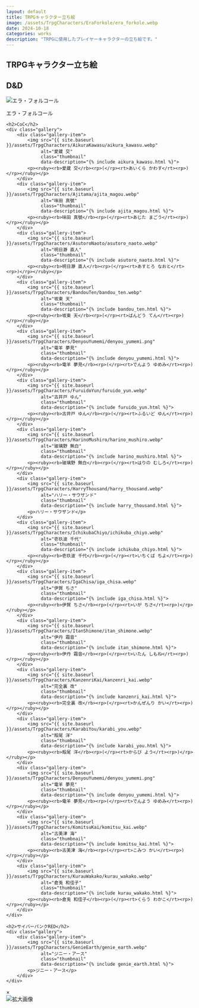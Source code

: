 ```yaml
---
layout: default
title: TRPGキャラクター立ち絵
image: /assets/TrpgCharacters/EraForkole/era_forkole.webp
date: 2024-10-18
categories: works
description: "TRPGに使用したプレイヤーキャラクターの立ち絵です。"
---
```

<section>
    <h1>TRPGキャラクター立ち絵</h1>
    <h2>D&amp;D</h2>
    <div class="gallery">
        <div class="gallery-item">
            <img src="{{ site.baseurl }}/assets/TrpgCharacters/EraForkole/era_forkole.webp"
                 alt="エラ・フォルコール"
                 class="thumbnail"
                 data-description="{% include era_forkole.html %}">
            <p>エラ・フォルコール</p>
        </div>
    </div>

    <h2>CoC</h2>
    <div class="gallery">
        <div class="gallery-item">
            <img src="{{ site.baseurl }}/assets/TrpgCharacters/AikuraKawasu/aikura_kawasu.webp"
                 alt="愛蔵 交"
                 class="thumbnail"
                 data-description="{% include aikura_kawasu.html %}">
            <p><ruby><rb>愛蔵 交</rb><rp>(</rp><rt>あいくら かわす</rt><rp>)</rp></ruby></p>
        </div>
        <div class="gallery-item">
            <img src="{{ site.baseurl }}/assets/TrpgCharacters/Ajitama/ajita_magou.webp"
                 alt="味田 真號"
                 class="thumbnail"
                 data-description="{% include ajita_magou.html %}">
            <p><ruby><rb>味田 真號</rb><rp>(</rp><rt>あじた まごう</rt><rp>)</rp></ruby></p>
        </div>
        <div class="gallery-item">
            <img src="{{ site.baseurl }}/assets/TrpgCharacters/AsutoroNaoto/asutoro_naoto.webp"
                 alt="明日瀞 直人"
                 class="thumbnail"
                 data-description="{% include asutoro_naoto.html %}">
            <p><ruby><rb>明日瀞 直人</rb><rp>(</rp><rt>あすとろ なおと</rt><rp>)</rp></ruby></p>
        </div>
        <div class="gallery-item">
            <img src="{{ site.baseurl }}/assets/TrpgCharacters/BandouTen/bandou_ten.webp"
                 alt="坂東 天"
                 class="thumbnail"
                 data-description="{% include bandou_ten.html %}">
            <p><ruby><rb>坂東 天</rb><rp>(</rp><rt>ばんどう てん</rt><rp>)</rp></ruby></p>
        </div>
        <div class="gallery-item">
            <img src="{{ site.baseurl }}/assets/TrpgCharacters/DenyouYumemi/denyou_yumemi.png"
                 alt="電羊 夢見"
                 class="thumbnail"
                 data-description="{% include denyou_yumemi.html %}">
            <p><ruby><rb>電羊 夢見</rb><rp>(</rp><rt>でんよう ゆめみ</rt><rp>)</rp></ruby></p>
        </div>
        <div class="gallery-item">
            <img src="{{ site.baseurl }}/assets/TrpgCharacters/FuruidoYun/furuido_yun.webp"
                 alt="古井戸 ゆん"
                 class="thumbnail"
                 data-description="{% include furuido_yun.html %}">
            <p><ruby><rb>古井戸 ゆん</rb><rp>(</rp><rt>ふるいど ゆん</rt><rp>)</rp></ruby></p>
        </div>
        <div class="gallery-item">
            <img src="{{ site.baseurl }}/assets/TrpgCharacters/HarinoMushiro/harino_mushiro.webp"
                 alt="玻璃野 無白"
                 class="thumbnail"
                 data-description="{% include harino_mushiro.html %}">
            <p><ruby><rb>玻璃野 無白</rb><rp>(</rp><rt>はりの むしろ</rt><rp>)</rp></ruby></p>
        </div>
        <div class="gallery-item">
            <img src="{{ site.baseurl }}/assets/TrpgCharacters/HarryThousand/harry_thousand.webp"
                 alt="ハリー・サウザンド"
                 class="thumbnail"
                 data-description="{% include harry_thousand.html %}">
            <p>ハリー・サウザンド</p>
        </div>
        <div class="gallery-item">
            <img src="{{ site.baseurl }}/assets/TrpgCharacters/IchikubaChiyo/ichikuba_chiyo.webp"
                 alt="壱玖波 千代"
                 class="thumbnail"
                 data-description="{% include ichikuba_chiyo.html %}">
            <p><ruby><rb>壱玖波 千代</rb><rp>(</rp><rt>いちくば ちよ</rt><rp>)</rp></ruby></p>
        </div>
        <div class="gallery-item">
            <img src="{{ site.baseurl }}/assets/TrpgCharacters/IgaChisa/iga_chisa.webp"
                 alt="伊賀 ちさ"
                 class="thumbnail"
                 data-description="{% include iga_chisa.html %}">
            <p><ruby><rb>伊賀 ちさ</rb><rp>(</rp><rt>いが ちさ</rt><rp>)</rp></ruby></p>
        </div>
        <div class="gallery-item">
            <img src="{{ site.baseurl }}/assets/TrpgCharacters/ItanShimone/itan_shimone.webp"
                 alt="伊丹 霜音"
                 class="thumbnail"
                 data-description="{% include itan_shimone.html %}">
            <p><ruby><rb>伊丹 霜音</rb><rp>(</rp><rt>いたん しもね</rt><rp>)</rp></ruby></p>
        </div>
        <div class="gallery-item">
            <img src="{{ site.baseurl }}/assets/TrpgCharacters/KanzenriKai/kanzenri_kai.webp"
                 alt="完全裏 改"
                 class="thumbnail"
                 data-description="{% include kanzenri_kai.html %}">
            <p><ruby><rb>完全裏 改</rb><rp>(</rp><rt>かんぜんり かい</rt><rp>)</rp></ruby></p>
        </div>
        <div class="gallery-item">
            <img src="{{ site.baseurl }}/assets/TrpgCharacters/KarabiYou/karabi_you.webp"
                 alt="殻尾 洋"
                 class="thumbnail"
                 data-description="{% include karabi_you.html %}">
            <p><ruby><rb>殻尾 洋</rb><rp>(</rp><rt>からび よう</rt><rp>)</rp></ruby></p>
        </div>
        <div class="gallery-item">
            <img src="{{ site.baseurl }}/assets/TrpgCharacters/DenyouYumemi/denyou_yumemi.png"
                 alt="電羊 夢見"
                 class="thumbnail"
                 data-description="{% include denyou_yumemi.html %}">
            <p><ruby><rb>電羊 夢見</rb><rp>(</rp><rt>でんよう ゆめみ</rt><rp>)</rp></ruby></p>
        </div>
        <div class="gallery-item">
            <img src="{{ site.baseurl }}/assets/TrpgCharacters/KomitsuKai/komitsu_kai.webp"
                 alt="古美津 海"
                 class="thumbnail"
                 data-description="{% include komitsu_kai.html %}">
            <p><ruby><rb>古美津 海</rb><rp>(</rp><rt>こみつ かい</rt><rp>)</rp></ruby></p>
        </div>
        <div class="gallery-item">
            <img src="{{ site.baseurl }}/assets/TrpgCharacters/KurauWakako/kurau_wakako.webp"
                 alt="倉兎 和佳子"
                 class="thumbnail"
                 data-description="{% include kurau_wakako.html %}">
            <p><ruby><rb>倉兎 和佳子</rb><rp>(</rp><rt>くらう わかこ</rt><rp>)</rp></ruby></p>
        </div>
    </div>

    <h2>サイバーパンクRED</h2>
    <div class="gallery">
        <div class="gallery-item">
            <img src="{{ site.baseurl }}/assets/TrpgCharacters/GenieEarth/genie_earth.webp"
                 alt="ジニー・アース"
                 class="thumbnail"
                 data-description="{% include genie_earth.html %}">
            <p>ジニー・アース</p>
        </div>
    </div>
</section>

<div class="modal" id="modal">
    <span class="close" id="close">&times;</span>
    <div class="modal-content">
        <div class="modal-img">
            <img id="modalImg" alt="拡大画像">
        </div>
        <div class="modal-text" id="modalCaption"></div>
    </div>
</div>
<script src="{{ site.baseurl }}/script/modal-window.js"></script>
